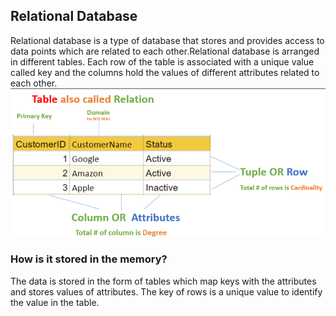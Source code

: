 ## Relational Database 
Relational database is a type of database that stores and provides access to data points which are related to each other.Relational database is arranged in different tables. Each row of the table is associated with a unique value called key and the columns hold the values of different attributes related to each other.
![RelationalDatabase](RelationalDatabase.png)

### How is it stored in the memory?
The data is stored in the form of tables which map keys with the attributes and stores values of attributes.
The key of rows is a unique value to identify the value in the table. 